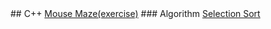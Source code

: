 <head>
<link ref="icon" type="image/png" href="hidden.png"/>
</head>
## C++ 
<a href="cpp/Mouse_Maze/Mouse_Maze.html" target="_blank">Mouse Maze(exercise)</a>
### Algorithm
<a href="cpp/algorithm/selection_sort/selection_sort.html" target="_blank">Selection Sort</a>
<br />

<!--
### Music
<a href="https://www.youtube.com/watch?v=oCTGXSK9hWo" target="_blank">Here we are again</a>
<br />
<a href="https://www.youtube.com/watch?v=OeJYC04XKh4" target="_blank">青春禮讚</a>
<br />
<a href="https://www.youtube.com/watch?v=PORWzNz9o90" target="_blank">凹與山</a>
<br />
<a href="https://www.youtube.com/watch?v=peEAo2J7SuU" target="_blank">拼圖</a>
<br />
<a href="https://www.youtube.com/watch?v=vcncUq1Jc2M" target="_blank">斑馬 斑馬</a>
<br />
<a href="https://www.youtube.com/watch?v=DHMx_B9-zdY" target="_blank">你是我最愚蠢的一次浪漫</a>
<br />
<a href="https://www.youtube.com/watch?v=1kM4-o4c-qY" target="_blank">蒙毅將軍</a>
<br />
<a href="https://www.youtube.com/watch?v=6D79CYTxvOM" target="_blank">愛人錯過</a>
<br />
<a href="https://www.youtube.com/watch?v=137QoB4tQfc" target="_blank">他媽的</a>
<br />
<a href="https://www.youtube.com/watch?v=PdX3Fu0dkWI" target="_blank">大海</a>
<br />
<a href="https://www.youtube.com/watch?v=GzoV8klyGrQ" target="_blank">聰明的寂寞</a>
<br />
<a href="https://www.youtube.com/watch?v=3Jec0Q1gsOo" target="_blank">山海</a>
<br />
<a href="https://www.youtube.com/watch?v=e0eHvsAFZbU" target="_blank">Every Word</a>
<br />
<a href="https://www.youtube.com/watch?v=p6c4TztpxC4" target="_blank">You'll see</a>
<br />
<a href="https://www.youtube.com/watch?v=UBT0_HEsKaI" target="_blank">你迎面走來 再面無表情地離開</a>
<br />
<a href="https://www.youtube.com/watch?v=YhjK6n-EOjY" target="_blank">魚</a>
<br />
<a href="https://www.youtube.com/watch?v=wtFWcZGZO5w" target="_blank">疤</a>
<br />
<a href="https://www.youtube.com/watch?v=iWenK1ys9U4" target="_blank">15樓窗外</a>
<br />
<a href="https://www.youtube.com/watch?v=UF2dBuJo9z0" target="_blank">裡面</a>
<br />
<a href="https://www.youtube.com/watch?v=qEx_jCzEjHI" target="_blank">說愛你</a>
<br />
<a href="https://www.youtube.com/watch?v=C9Nfp4pnXmQ" target="_blank">接不接受</a>
<br />
<a href="https://www.youtube.com/watch?v=GedcwChv85k" target="_blank">半心</a>
<br />
<a href="https://www.youtube.com/watch?v=pM9zZinLvkA" target="_blank">惡作劇</a>
<br />
<a href="https://www.youtube.com/watch?v=sq6r4JQpO7Y" target="_blank">天真世界的叛徒(叛徒版)</a>
<br />
<a href="https://www.youtube.com/watch?v=Q0Nn4TUXH5Y" target="_blank">留給你的我從未</a>
<br />
<a href="https://www.youtube.com/watch?v=ftfAAINr1zc" target="_blank">美秀集團-檔一根</a>
<br />
<a href="https://www.youtube.com/watch?v=ynaARgs_yvQ" target="_blank">你的酒館對我打了烊</a>
<br />
<a href="https://www.youtube.com/watch?v=9MMIB61e6sM" target="_blank">我把我的青春給你</a>
<br />
<a href="https://www.youtube.com/watch?v=M1tmYdeh6ZM" target="_blank">你啊你啊</a>
<br />
<a href="https://www.youtube.com/watch?v=y_oFumwbj3k" target="_blank">飛機場的10:30</a>
<br />
<a href="https://www.youtube.com/watch?v=4bSeT_9gmJs" target="_blank">安九</a>
<br />


### sam1268
<a href="https://www.youtube.com/watch?v=xwKDL3vBC5U" target="_blank">海上的人</a>
<br />
<a href="https://www.youtube.com/watch?v=gj1aPwqEAv4" target="_blank">浪流連</a>
<br />
<a href="https://www.youtube.com/watch?v=9wy377MJzWg" target="_blank">死亡筆記本</a>
<br />
<a href="https://www.youtube.com/watch?v=ag8EI4CUdtA" target="_blank">雲煙成雨</a>
<br />
<a href="https://www.youtube.com/watch?v=oze6IrV7t9k" target="_blank">藍</a>
<br />
<a href="https://www.youtube.com/watch?v=TLTV9ty_Ngo" target="_blank">嘉賓</a>
<br />
<a href="https://www.youtube.com/watch?v=lIy7ZQ-c_sg" target="_blank">以後別做朋友</a>
<br />
<a href="https://www.youtube.com/watch?v=-zANQZ6_8rM" target="_blank">我以為</a>
<br />
<a href="https://www.youtube.com/watch?v=fheRcrjc1dg" target="_blank">走建國路回家但後座少ㄌ泥</a>
<br />
<a href="https://www.youtube.com/watch?v=C7mHc9HCRUc" target="_blank">陰天</a>
<br />
<a href="https://www.youtube.com/watch?v=2VsrZDGvuYs" target="_blank">洋蔥</a>
<br />
<a href="https://www.youtube.com/watch?v=YQpd5CwaZXA" target="_blank">偷走</a>
<br />
<a href="https://www.youtube.com/watch?v=zdCNtIpkbI0" target="_blank">我的世界沒有你</a>
<br />
<a href="https://www.youtube.com/watch?v=rJOAA7zmZ2M" target="_blank">小酒窩</a>
<br />
<a href="https://www.youtube.com/watch?v=rbNxlPrBdE8" target="_blank">你聽聽就好</a>
<br />
<a href="https://www.youtube.com/watch?v=HsnTxKrNvyo" target="_blank">死了都要爱</a>
<br />



### bbbb87
<a href="https://www.youtube.com/watch?v=xXjNgWPzZVM" target="_blank">(B)與我無關</a>
<br />
<a href="https://www.youtube.com/watch?v=lRnHHYoGa0s" target="_blank">無人之島</a>
<br />
<a href="https://www.youtube.com/watch?v=NWsw1Vkum_Y" target="_blank">愛的可能</a>
<br />
<a href="https://www.youtube.com/watch?v=ugYnm9n1TgI" target="_blank">丟了你</a>
<br />
<a href="https://www.youtube.com/watch?v=VwtbQ5CmWtA" target="_blank">阿拉斯加海灣</a>
<br />
<a href="https://www.youtube.com/watch?v=NWsw1Vkum_Y" target="_blank">你有你的人生 我有我的旅程</a>
<br />
<a href="https://www.youtube.com/watch?v=DUXAYN4itGk" target="_blank">嘉賓</a>
<br />
<a href="https://www.youtube.com/watch?v=NI_lTsIhhwA" target="_blank">專屬天使</a>
<br />
<a href="https://www.youtube.com/watch?v=t6ArcdE_MI4" target="_blank">SPOTLIGHT</a>
<br />
<a href="https://www.youtube.com/watch?v=sXkRc24Ww0E" target="_blank">你一定要幸福</a>
<br />
<a href="https://www.youtube.com/watch?v=HUkquoNR32w" target="_blank">你的情歌</a>
<br />
<a href="https://www.youtube.com/watch?v=hBeZTX0hZ30" target="_blank">我會很愛妳</a>
<br />
<a href="https://www.youtube.com/watch?v=Mav4yvrSlHc" target="_blank">(Ni)地球上最浪漫的一首歌</a>
<br />
<a href="https://www.youtube.com/watch?v=e2ts-KA1KrY" target="_blank">(B)地球上最浪漫的一首歌</a>
<br />
<a href="https://www.youtube.com/watch?v=XprdTvnqVIg" target="_blank">輸了你贏了世界又如何</a>



### Overload Rules
<a href="https://www.youtube.com/watch?v=AdudcVcMOgg" target="_blank">辣台妹 HOT CHICK && SPOTLIGHT</a>
<br />
<a href="https://www.youtube.com/watch?v=Lc0W60S5vV0" target="_blank">RB生日會</a>
<br />
<a href="https://www.youtube.com/watch?v=BYPu6kjn8jo" target="_blank">車車世界</a>
<br />
<a href="https://www.youtube.com/watch?v=i-iq4Isn4Cg" target="_blank">戲謔派對</a>
<br />
<a href="https://www.youtube.com/watch?v=XTekN6XUvqA" target="_blank">RRRRRRRRR</a>
<br />
<a href="https://www.youtube.com/watch?v=T0rm3hwY8lk" target="_blank">阿倪和9Q玩Apex</a>
<br />
<a href="https://www.youtube.com/watch?v=MuO9Dliddl8" target="_blank">緣分測試</a>
<br />
<a href="https://www.youtube.com/watch?v=5tD8lAw8lzQ" target="_blank">69兔</a>
<br />
<a href="https://www.youtube.com/watch?v=hneL2XbFQxs" target="_blank">不要4誠</a>
<br />
<a href="https://www.youtube.com/watch?v=TvHMG53dAGg" target="_blank">2ㄏ2ㄏ</a>
<br />
<a href="https://www.youtube.com/watch?v=cPFhQU0v364" target="_blank">分手發瘋了</a>
<br />
<a href="https://www.youtube.com/watch?v=sNDA7kJq3rA" target="_blank">RB測謊</a>
<br />
<a href="https://www.youtube.com/watch?v=amrKkdY1KQ8" target="_blank">RB爸爸選媳婦</a>
<br />
<a href="https://www.youtube.com/watch?v=3DU_m7Y1j2g" target="_blank">RB call in環節</a>
<br />
<a href="https://www.youtube.com/watch?v=ZGuKpXmq6oE" target="_blank">RB call in .feat. 超負荷</a>
<br />
<a href="https://www.youtube.com/watch?v=aHlvmW7TXFk" target="_blank">連士兵</a>
<br />
<a href="https://www.youtube.com/watch?v=cRnJCsrGU0Y" target="_blank">1212</a>
<br />
<a href="https://www.youtube.com/watch?v=ux0lx89C51E" target="_blank">戰力指數飆起來</a>
<br />
<a href="https://www.youtube.com/watch?v=7juGn-kXFKE" target="_blank">秀才不出門</a>
<br />
<a href="https://www.youtube.com/watch?v=zSf12rwQ5G4" target="_blank">賭博默示錄</a>
<br />
<a href="https://www.youtube.com/watch?v=HLVYx81aG4o" target="_blank">自言自語</a>
<br />
<a href="https://www.youtube.com/watch?v=p3BqSjS1xBw" target="_blank">測謊啊</a>
<br />
<a href="https://www.youtube.com/watch?v=bnikzM43h3c" target="_blank">市長勉勵</a>
<br />
<a href="https://www.youtube.com/watch?v=rxrVSVRS_Ck" target="_blank">十大藥頭</a>
-->
